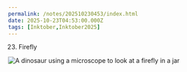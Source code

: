 ```yaml
---
permalink: /notes/202510230453/index.html
date: 2025-10-23T04:53:00.000Z
tags: [Inktober,Inktober2025]
---
```


23. Firefly

![A dinosaur using a microscope to look at a firefly in a jar](https://cdn.rknight.me/site/2025/inktober-2025-23.jpg)
